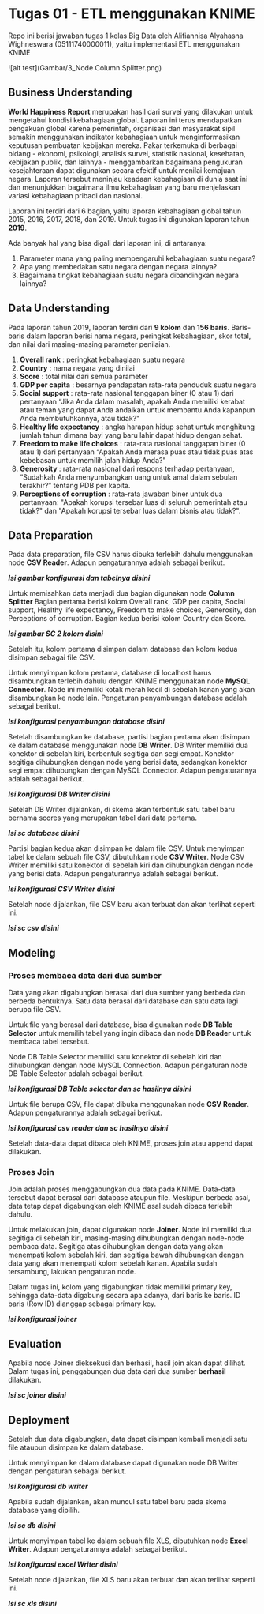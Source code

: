 # Tugas 01 - ETL menggunakan KNIME

Repo ini berisi jawaban tugas 1 kelas Big Data oleh Alifiannisa Alyahasna Wighneswara (05111740000011), yaitu implementasi ETL menggunakan KNIME

 ![alt test](Gambar/3_Node Column Splitter.png)

## Business Understanding
**World Happiness Report** merupakan hasil dari survei yang dilakukan untuk mengetahui kondisi kebahagiaan global. Laporan ini terus mendapatkan pengakuan global karena pemerintah, organisasi dan masyarakat sipil semakin menggunakan indikator kebahagiaan untuk menginformasikan keputusan pembuatan kebijakan mereka. Pakar terkemuka di berbagai bidang - ekonomi, psikologi, analisis survei, statistik nasional, kesehatan, kebijakan publik, dan lainnya - menggambarkan bagaimana pengukuran kesejahteraan dapat digunakan secara efektif untuk menilai kemajuan negara. Laporan tersebut meninjau keadaan kebahagiaan di dunia saat ini dan menunjukkan bagaimana ilmu kebahagiaan yang baru menjelaskan variasi kebahagiaan pribadi dan nasional.

Laporan ini terdiri dari 6 bagian, yaitu laporan kebahagiaan global tahun 2015, 2016, 2017, 2018, dan 2019. Untuk tugas ini digunakan laporan tahun **2019**.

Ada banyak hal yang bisa digali dari laporan ini, di antaranya:

 1. Parameter mana yang paling mempengaruhi kebahagiaan suatu negara?
 2. Apa yang membedakan satu negara dengan negara lainnya?
 3. Bagaimana tingkat kebahagiaan suatu negara dibandingkan negara lainnya?

## Data Understanding

Pada laporan tahun 2019, laporan terdiri dari **9 kolom** dan **156 baris**. Baris-baris dalam laporan berisi nama negara, peringkat kebahagiaan, skor total, dan nilai dari masing-masing parameter penilaian.

 1. **Overall rank** : peringkat kebahagiaan suatu negara
 2. **Country** : nama negara yang dinilai
 3. **Score** : total nilai dari semua parameter
 4. **GDP per capita** : besarnya pendapatan rata-rata penduduk suatu negara
 5. **Social support** : rata-rata nasional tanggapan biner (0 atau 1) dari pertanyaan “Jika Anda dalam masalah, apakah Anda memiliki kerabat atau teman yang dapat Anda andalkan untuk membantu Anda kapanpun Anda membutuhkannya, atau tidak?"
 6. **Healthy life expectancy** : angka harapan hidup sehat untuk menghitung jumlah tahun dimana bayi yang baru lahir dapat hidup dengan sehat.
 7. **Freedom to make life choices** : rata-rata nasional tanggapan biner (0 atau 1) dari pertanyaan “Apakah Anda merasa puas atau tidak puas atas kebebasan untuk memilih jalan hidup Anda?"
 8. **Generosity** : rata-rata nasional dari respons terhadap pertanyaan, “Sudahkah Anda menyumbangkan uang untuk amal dalam sebulan terakhir?” tentang PDB per kapita.
 9. **Perceptions of corruption** : rata-rata jawaban biner untuk dua pertanyaan: "Apakah korupsi tersebar luas di seluruh pemerintah atau tidak?" dan "Apakah korupsi tersebar luas dalam bisnis atau tidak?".

## Data Preparation

Pada data preparation, file CSV harus dibuka terlebih dahulu menggunakan node **CSV Reader**. Adapun pengaturannya adalah sebagai berikut.

***Isi gambar konfigurasi dan tabelnya disini***

Untuk memisahkan data menjadi dua bagian digunakan node **Column Splitter**  Bagian pertama berisi kolom Overall rank, GDP per capita, Social support, Healthy life expectancy, Freedom to make choices, Generosity, dan Perceptions of corruption. Bagian kedua berisi kolom Country dan Score.

***Isi gambar SC 2 kolom disini***

Setelah itu, kolom pertama disimpan dalam database dan kolom kedua disimpan sebagai file CSV.

Untuk menyimpan kolom pertama, database di localhost harus disambungkan terlebih dahulu dengan KNIME menggunakan node **MySQL Connector**. Node ini memiliki kotak merah kecil di sebelah kanan yang akan disambungkan ke node lain. Pengaturan penyambungan database adalah sebagai berikut.

***Isi konfigurasi penyambungan database disini***

Setelah disambungkan ke database, partisi bagian pertama akan disimpan ke dalam database menggunakan node **DB Writer**. DB Writer memiliki dua konektor di sebelah kiri, berbentuk segitiga dan segi empat. Konektor segitiga dihubungkan dengan node yang berisi data, sedangkan konektor segi empat dihubungkan dengan MySQL Connector. Adapun pengaturannya adalah sebagai berikut.

***Isi konfigurasi DB Writer disini***

Setelah DB Writer dijalankan, di skema akan terbentuk satu tabel baru bernama scores yang merupakan tabel dari data pertama.

***Isi sc database disini***

Partisi bagian kedua akan disimpan ke dalam file CSV. Untuk menyimpan tabel ke dalam sebuah file CSV, dibutuhkan node **CSV Writer**. Node CSV Writer memiliki satu konektor di sebelah kiri dan dihubungkan dengan node yang berisi data. Adapun pengaturannya adalah sebagai berikut.

***Isi konfigurasi CSV Writer disini***

Setelah node dijalankan, file CSV baru akan terbuat dan akan terlihat seperti ini.

***Isi sc csv disini***


## Modeling
### Proses membaca data dari dua sumber
Data yang akan digabungkan berasal dari dua sumber yang berbeda dan berbeda bentuknya. Satu data berasal dari database dan satu data lagi berupa file CSV.

Untuk file yang berasal dari database, bisa digunakan node **DB Table Selector** untuk memilih tabel yang ingin dibaca dan node **DB Reader** untuk membaca tabel tersebut.

Node DB Table Selector memiliki satu konektor di sebelah kiri dan dihubungkan dengan node MySQL Connection. Adapun pengaturan node DB Table Selector adalah sebagai berikut.

***Isi konfigurasi DB Table selector dan sc hasilnya disini***

Untuk file berupa CSV, file dapat dibuka menggunakan node **CSV Reader**. Adapun pengaturannya adalah sebagai berikut.

***Isi konfigurasi csv reader dan sc hasilnya disini***

Setelah data-data dapat dibaca oleh KNIME, proses join atau append dapat dilakukan.

### Proses Join
Join adalah proses menggabungkan dua data pada KNIME. Data-data tersebut dapat berasal dari database ataupun file. Meskipun berbeda asal, data tetap dapat digabungkan oleh KNIME asal sudah dibaca terlebih dahulu.

Untuk melakukan join, dapat digunakan node **Joiner**. Node ini memiliki dua segitiga di sebelah kiri, masing-masing dihubungkan dengan node-node pembaca data. Segitiga atas dihubungkan dengan data yang akan menempati kolom sebelah kiri, dan segitiga bawah dihubungkan dengan data yang akan menempati kolom sebelah kanan. Apabila sudah tersambung, lakukan pengaturan node.

Dalam tugas ini, kolom yang digabungkan tidak memiliki primary key, sehingga data-data digabung secara apa adanya, dari baris ke baris. ID baris (Row ID) dianggap sebagai primary key.

***Isi konfigurasi joiner***


## Evaluation
Apabila node Joiner dieksekusi dan berhasil, hasil join akan dapat dilihat. Dalam tugas ini, penggabungan dua data dari dua sumber **berhasil** dilakukan.

***Isi sc joiner disini***


## Deployment
Setelah dua data digabungkan, data dapat disimpan kembali menjadi satu file ataupun disimpan ke dalam database.

Untuk menyimpan ke dalam database dapat digunakan node DB Writer dengan pengaturan sebagai berikut.

***Isi konfigurasi db writer***

Apabila sudah dijalankan, akan muncul satu tabel baru pada skema database yang dipilih.

***Isi sc db disini***

Untuk menyimpan tabel ke dalam sebuah file XLS, dibutuhkan node **Excel Writer**. Adapun pengaturannya adalah sebagai berikut.

***Isi konfigurasi excel Writer disini***

Setelah node dijalankan, file XLS baru akan terbuat dan akan terlihat seperti ini.

***Isi sc xls disini***
